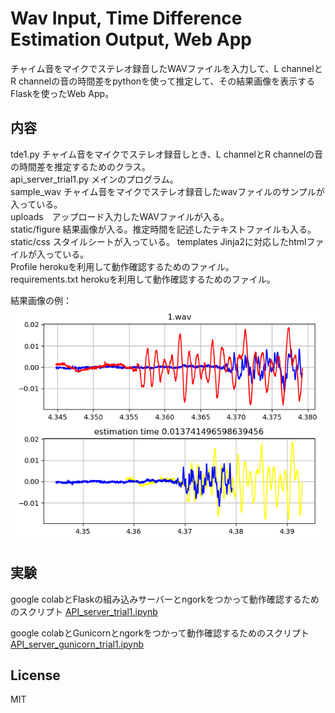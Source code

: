 #  Wav Input, Time Difference Estimation Output, Web App    

チャイム音をマイクでステレオ録音したWAVファイルを入力して、L channelとR channelの音の時間差をpythonを使って推定して、その結果画像を表示するFlaskを使ったWeb App。  



## 内容   

tde1.py チャイム音をマイクでステレオ録音しとき、L channelとR channelの音の時間差を推定するためのクラス。  
api_server_trial1.py メインのプログラム。  
sample_wav チャイム音をマイクでステレオ録音したwavファイルのサンプルが入っている。  
uploads　アップロード入力したWAVファイルが入る。  
static/figure 結果画像が入る。推定時間を記述したテキストファイルも入る。  
static/css スタイルシートが入っている。
templates Jinja2に対応したhtmlファイルが入っている。  
Profile herokuを利用して動作確認するためのファイル。  
requirements.txt herokuを利用して動作確認するためのファイル。  
  
  
結果画像の例：  
 ![figure1](docs/sample_1.png)   
  
  
  
## 実験  
  
google colabとFlaskの組み込みサーバーとngorkをつかって動作確認するためのスクリプト
[API_server_trial1.ipynb](https://colab.research.google.com/github/shun60s/time-difference-WebApp/blob/master/API_server_trial1.ipynb)  

google colabとGunicornとngorkをつかって動作確認するためのスクリプト
[API_server_gunicorn_trial1.ipynb](https://colab.research.google.com/github/shun60s/time-difference-WebApp/blob/master/API_server_gunicorn_trial1.ipynb)  

## License    
MIT  



